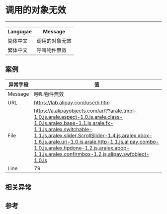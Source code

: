 
# 调用的对象无效

----

| Langugae | Message        |
|----------|----------------|
| 简体中文 | 调用的对象无效 |
| 繁体中文 | 呼叫物件無效   |


## 案例

| 异常字段 | 值                                                                                                                                                                                                                                                                                                                                                          |
|----------|-------------------------------------------------------------------------------------------------------------------------------------------------------------------------------------------------------------------------------------------------------------------------------------------------------------------------------------------------------------|
| Message  | 呼叫物件無效                                                                                                                                                                                                                                                                                                                                                |
| URL      | https://lab.alipay.com/user/i.htm                                                                                                                                                                                                                                                                                                                           |
| File     | https://a.alipayobjects.com/ar/??arale.tmpl-1.0.js,arale.aspect-1.0.js,arale.class-1.0.js,aralex.base-1.1.js,arale.fx-1.1.js,aralex.switchable-1.1.js,aralex.slider.ScrollSlider-1.4.js,aralex.xbox-1.6.js,arale.uri-1.0.js,arale.http-1.1.js,alipay.combo-1.0.js,aralex.tipdone-1.2.js,aralex.apop-1.1.js,aralex.confirmbox-1.2.js,alipay.swfobject-1.0.js |
| Line     | 79                                                                                                                                                                                                                                                                                                                                                          |


## 相关异常


## 参考
